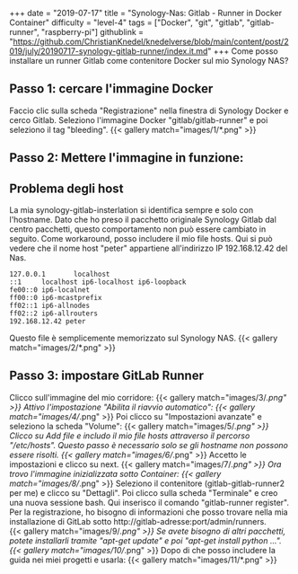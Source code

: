 +++
date = "2019-07-17"
title = "Synology-Nas: Gitlab - Runner in Docker Container"
difficulty = "level-4"
tags = ["Docker", "git", "gitlab", "gitlab-runner", "raspberry-pi"]
githublink = "https://github.com/ChristianKnedel/knedelverse/blob/main/content/post/2019/july/20190717-synology-gitlab-runner/index.it.md"
+++
Come posso installare un runner Gitlab come contenitore Docker sul mio Synology NAS?
## Passo 1: cercare l'immagine Docker
Faccio clic sulla scheda "Registrazione" nella finestra di Synology Docker e cerco Gitlab. Seleziono l'immagine Docker "gitlab/gitlab-runner" e poi seleziono il tag "bleeding".
{{< gallery match="images/1/*.png" >}}

## Passo 2: Mettere l'immagine in funzione:

##  Problema degli host
La mia synology-gitlab-insterlation si identifica sempre e solo con l'hostname. Dato che ho preso il pacchetto originale Synology Gitlab dal centro pacchetti, questo comportamento non può essere cambiato in seguito.  Come workaround, posso includere il mio file hosts. Qui si può vedere che il nome host "peter" appartiene all'indirizzo IP 192.168.12.42 del Nas.
```
127.0.0.1       localhost                                                       
::1     localhost ip6-localhost ip6-loopback                                    
fe00::0 ip6-localnet                                                            
ff00::0 ip6-mcastprefix                                                         
ff02::1 ip6-allnodes                                                            
ff02::2 ip6-allrouters               
192.168.12.42 peter

```
Questo file è semplicemente memorizzato sul Synology NAS.
{{< gallery match="images/2/*.png" >}}

## Passo 3: impostare GitLab Runner
Clicco sull'immagine del mio corridore:
{{< gallery match="images/3/*.png" >}}
Attivo l'impostazione "Abilita il riavvio automatico":
{{< gallery match="images/4/*.png" >}}
Poi clicco su "Impostazioni avanzate" e seleziono la scheda "Volume":
{{< gallery match="images/5/*.png" >}}
Clicco su Add file e includo il mio file hosts attraverso il percorso "/etc/hosts". Questo passo è necessario solo se gli hostname non possono essere risolti.
{{< gallery match="images/6/*.png" >}}
Accetto le impostazioni e clicco su next.
{{< gallery match="images/7/*.png" >}}
Ora trovo l'immagine inizializzata sotto Container:
{{< gallery match="images/8/*.png" >}}
Seleziono il contenitore (gitlab-gitlab-runner2 per me) e clicco su "Dettagli". Poi clicco sulla scheda "Terminale" e creo una nuova sessione bash. Qui inserisco il comando "gitlab-runner register". Per la registrazione, ho bisogno di informazioni che posso trovare nella mia installazione di GitLab sotto http://gitlab-adresse:port/admin/runners.   
{{< gallery match="images/9/*.png" >}}
Se avete bisogno di altri pacchetti, potete installarli tramite "apt-get update" e poi "apt-get install python ...".
{{< gallery match="images/10/*.png" >}}
Dopo di che posso includere la guida nei miei progetti e usarla:
{{< gallery match="images/11/*.png" >}}